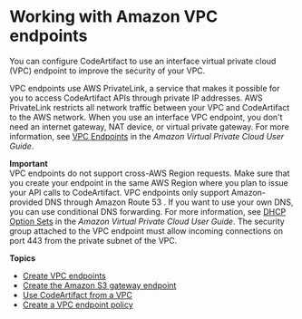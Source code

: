 # Working with Amazon VPC endpoints<a name="vpc-endpoints"></a>

 You can configure CodeArtifact to use an interface virtual private cloud \(VPC\) endpoint to improve the security of your VPC\. 

VPC endpoints use AWS PrivateLink, a service that makes it possible for you to access CodeArtifact APIs through private IP addresses\. AWS PrivateLink restricts all network traffic between your VPC and CodeArtifact to the AWS network\. When you use an interface VPC endpoint, you don't need an internet gateway, NAT device, or virtual private gateway\. For more information, see [VPC Endpoints](https://docs.aws.amazon.com/vpc/latest/userguide/vpc-endpoints.html) in the *Amazon Virtual Private Cloud User Guide*\. 

**Important**  
 VPC endpoints do not support cross\-AWS Region requests\. Make sure that you create your endpoint in the same AWS Region where you plan to issue your API calls to CodeArtifact\. 
 VPC endpoints only support Amazon\-provided DNS through Amazon Route 53 \. If you want to use your own DNS, you can use conditional DNS forwarding\. For more information, see [DHCP Option Sets](https://docs.aws.amazon.com/vpc/latest/userguide/VPC_DHCP_Options.html) in the *Amazon Virtual Private Cloud User Guide*\. 
 The security group attached to the VPC endpoint must allow incoming connections on port 443 from the private subnet of the VPC\. 

**Topics**
+ [Create VPC endpoints](create-vpc-endpoints.md)
+ [Create the Amazon S3 gateway endpoint](create-s3-gateway-endpoint.md)
+ [Use CodeArtifact from a VPC](use-codeartifact-from-vpc.md)
+ [Create a VPC endpoint policy](create-vpc-endoint-policy.md)